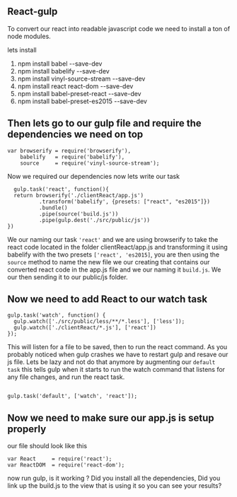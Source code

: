## React-gulp

To convert our react into readable javascript code we need to install a 
ton of node modules.   

lets install
1. npm install babel --save-dev
2. npm install babelify --save-dev
3. npm install vinyl-source-stream --save-dev 
4. npm install react react-dom --save-dev
5. npm install babel-preset-react --save-dev
6. npm install babel-preset-es2015 --save-dev

## Then lets go to our gulp file and require the dependencies we need on top
```
var browserify = require('browserify'),
    babelify   = require('babelify'),
    source     = require('vinyl-source-stream');

```

Now we required our dependencies now lets write our task

```
  gulp.task('react', function(){
  return browserify('./clientReact/app.js')
          .transform('babelify', {presets: ["react", "es2015"]})
          .bundle()
          .pipe(source('build.js'))
          .pipe(gulp.dest('./src/public/js'))
})
```

We our naming our task `'react'` and we are using browserify to take the react code
located in the folder clientReact/app.js and transforming it using babelify with the 
two presets `['react', 'es2015]`, you are then using the `source` method to name the new 
file we our creating that contains our converted react code in the app.js file and we our naming
it `build.js`.  We our then sending it to our public/js folder.


## Now we need to add React to our watch task 

```
gulp.task('watch', function() {
  gulp.watch(['./src/public/less/**/*.less'], ['less']);
  gulp.watch(['./clientReact/*.js'], ['react'])
});

```

This will listen for a file to be saved, then to run the react command.
As you probably noticed when gulp crashes we have to restart gulp and 
resave our js file. Lets be lazy and not do that anymore by augmenting our
`default task` this tells gulp when it starts to run the watch command that listens
for any file changes, and run the react task.

```

gulp.task('default', ['watch', 'react']);

```


## Now we need to make sure our app.js is setup properly

our file should look like this

```
var React     = require('react');
var ReactDOM  = require('react-dom');

```

now run gulp, is it working ? Did you install all the dependencies, Did you link
up the build.js to the view that is using it so you can see your results?

